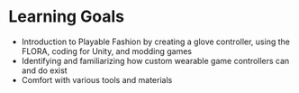 # Learning Goals

* Introduction to Playable Fashion by creating a glove controller, using the FLORA, coding for Unity, and modding games
* Identifying and familiarizing how custom wearable game controllers can and do exist
* Comfort with various tools and materials

